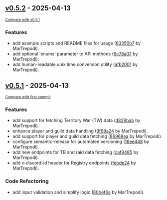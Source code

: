 <!-- insertion marker -->

## [v0.5.2](https://github.com/MarTrepodi/mhanndalorian-bot-api/releases/tag/v0.5.2) - 2025-04-13

<small>[Compare with v0.5.1](https://github.com/MarTrepodi/mhanndalorian-bot-api/compare/v0.5.1...v0.5.2)</small>

### Features

- add example scripts and README files for
  usage ([63350b7](https://github.com/MarTrepodi/mhanndalorian-bot-api/commit/63350b75bf409206bd84a7096dbf9c73aacbf790)
  by MarTrepodi).
- add optional 'enums' parameter to API
  methods ([6c78a07](https://github.com/MarTrepodi/mhanndalorian-bot-api/commit/6c78a072bdb1c76e8d37ade5bec88b588f772b62)
  by MarTrepodi).
- add human-readable unix time conversion
  utility ([afb2001](https://github.com/MarTrepodi/mhanndalorian-bot-api/commit/afb2001f5ce8672cc3fc3d5c7b0812f50201a859)
  by MarTrepodi).

## [v0.5.1](https://github.com/MarTrepodi/mhanndalorian-bot-api/releases/tag/v0.5.1) - 2025-04-13

<small>[Compare with first commit](https://github.com/MarTrepodi/mhanndalorian-bot-api/compare/d8ca0c85027fde044efebcfd42923012183ec2d1...v0.5.1)</small>

### Features

- add support for fetching Territory War (TW)
  data ([d829bab](https://github.com/MarTrepodi/mhanndalorian-bot-api/commit/d829bab68808069dcc02e430531ea9bd4b0fa792)
  by MarTrepodi).
- enhance player and guild data
  handling ([9f99a24](https://github.com/MarTrepodi/mhanndalorian-bot-api/commit/9f99a24470748f54d96e9b6ae64c37446a3ed0bf)
  by MarTrepodi).
- add support for player and guild data
  fetching ([86968ea](https://github.com/MarTrepodi/mhanndalorian-bot-api/commit/86968ea93716da5be848042e3af4d5adc336aca8)
  by MarTrepodi).
- configure semantic-release for automated
  versioning ([16ee448](https://github.com/MarTrepodi/mhanndalorian-bot-api/commit/16ee448dfbf0380e400b2b0c88e2271ffef13f87)
  by MarTrepodi).
- add new endpoints for TB and raid data
  fetching ([caf9485](https://github.com/MarTrepodi/mhanndalorian-bot-api/commit/caf94852f32b1a918e43d66c6ad9180cff2da32b)
  by MarTrepodi).
- add x-discord-id header for Registry
  endpoints ([febde24](https://github.com/MarTrepodi/mhanndalorian-bot-api/commit/febde24cc746e5ba8373610182aa54aa0d8aa175)
  by MarTrepodi).

### Code Refactoring

- add input validation and simplify
  logic ([80bef6a](https://github.com/MarTrepodi/mhanndalorian-bot-api/commit/80bef6ab2bdf87ab2351891550bc748f136666c8)
  by MarTrepodi).
